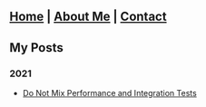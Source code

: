 [Home](https://nileshsalpe.github.io) | [About Me](https://nileshsalpe.github.io/about.html) | [Contact](https://nileshsalpe.github.io/contact.html)
---

## My Posts 
### 2021
- [Do Not Mix Performance and Integration Tests](https://nileshsalpe.github.io/2021/01/01/do-not-mix-performance-tests-and-e2e-tests)
